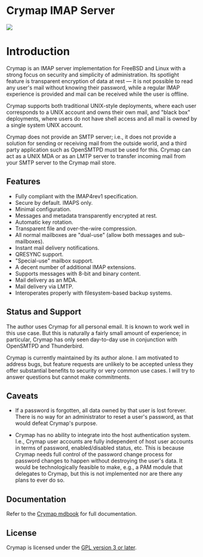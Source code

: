 # Crymap IMAP Server

[![](http://meritbadge.herokuapp.com/crymap)](https://crates.io/crates/crymap)

# Introduction

Crymap is an IMAP server implementation for FreeBSD and Linux with a strong
focus on security and simplicity of administration. Its spotlight feature is
transparent encryption of data at rest — it is not possible to read any user's
mail without knowing their password, while a regular IMAP experience is
provided and mail can be received while the user is offline.

Crymap supports both traditional UNIX-style deployments, where each user
corresponds to a UNIX account and owns their own mail, and "black box"
deployments, where users do not have shell access and all mail is owned by a
single system UNIX account.

Crymap does not provide an SMTP server; i.e., it does not provide a solution
for sending or receiving mail from the outside world, and a third party
application such as OpenSMTPD must be used for this. Crymap can act as a UNIX
MDA or as an LMTP server to transfer incoming mail from your SMTP server to the
Crymap mail store.

## Features

- Fully compliant with the IMAP4rev1 specification.
- Secure by default. IMAPS only.
- Minimal configuration.
- Messages and metadata transparently encrypted at rest.
- Automatic key rotation.
- Transparent file and over-the-wire compression.
- All normal mailboxes are "dual-use" (allow both messages and sub-mailboxes).
- Instant mail delivery notifications.
- QRESYNC support.
- "Special-use" mailbox support.
- A decent number of additional IMAP extensions.
- Supports messages with 8-bit and binary content.
- Mail delivery as an MDA.
- Mail delivery via LMTP.
- Interoperates properly with filesystem-based backup systems.

## Status and Support

The author uses Crymap for all personal email. It is known to work well in
this use case. But this is naturally a fairly small amount of experience; in
particular, Crymap has only seen day-to-day use in conjunction with OpenSMTPD
and Thunderbird.

Crymap is currently maintained by its author alone. I am motivated to address
bugs, but feature requests are unlikely to be accepted unless they offer
substantial benefits to security or very common use cases. I will try to answer
questions but cannot make commitments.

## Caveats

- If a password is forgotten, all data owned by that user is lost forever.
  There is no way for an administrator to reset a user's password, as that
  would defeat Crymap's purpose.

- Crymap has no ability to integrate into the host authentication system. I.e.,
  Crymap user accounts are fully independent of host user accounts in terms of
  password, enabled/disabled status, etc. This is because Crymap needs full
  control of the password change process for password changes to happen without
  destroying the user's data. It would be technologically feasible to make,
  e.g., a PAM module that delegates to Crymap, but this is not implemented nor
  are there any plans to ever do so.
## Documentation

Refer to the [Crymap mdbook](https://altsysrq.github.io/crymap/index.html) for
full documentation.

## License

Crymap is licensed under the [GPL version 3 or later](COPYING).
